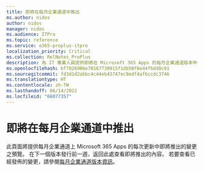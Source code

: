 ```yaml
---
title: 即將在每月企業通道中推出
ms.author: nidos
author: nidos
manager: nidos
ms.audience: ITPro
ms.topic: reference
ms.service: o365-proplus-itpro
localization_priority: Critical
ms.collection: RelNotes_ProPlus
description: 為 IT 專業人員提供即將在 Microsoft 365 Apps 的每月企業通道版本中推出的變更之預覽
ms.openlocfilehash: bf7026906e70167730915f1db50f6e44f6dd0c01
ms.sourcegitcommit: fd3d1d2abbc4c44eb43747ec9edf4af6ccdc3746
ms.translationtype: HT
ms.contentlocale: zh-TW
ms.lasthandoff: 06/14/2022
ms.locfileid: "66077357"
---
```

# <a name="coming-soon-to-the-monthly-enterprise-channel"></a>即將在每月企業通道中推出

此頁面將提供每月企業通道上 Microsoft 365 Apps 的每次更新中即將推出的變更之預覽。 在下一個版本發行前一週，返回此處查看即將推出的內容。 若要查看已經發佈的變更，請參閱[每月企業通道版本資訊]( monthly-enterprise-channel.md)。

[//]: # (DO NOT REMOVE)








[//]: # (DO NOT REMOVE FEATUREDETAILS CONTENT START)





[//]: # (DO NOT REMOVE FEATUREDETAILS CONTENT START)


[//]: # (DO NOT REMOVE FEATUREDETAILS CONTENT END)

<br/>

